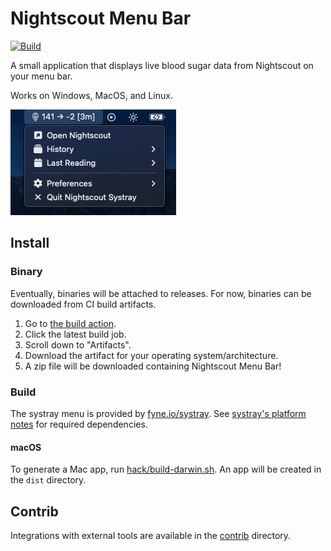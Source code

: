 # Nightscout Menu Bar

[![Build](https://github.com/gabe565/nightscout-menu-bar/actions/workflows/build.yml/badge.svg)](https://github.com/gabe565/nightscout-menu-bar/actions/workflows/build.yml)

A small application that displays live blood sugar data from Nightscout on your menu bar.

Works on Windows, MacOS, and Linux.

![macOS Screenshot](assets/macos-screenshot.webp?raw=true)

## Install

### Binary

Eventually, binaries will be attached to releases.
For now, binaries can be downloaded from CI build artifacts.
1. Go to [the build action](https://github.com/gabe565/nightscout-menu-bar/actions/workflows/build.yml?query=branch%3Amain+is%3Asuccess).
2. Click the latest build job.
3. Scroll down to "Artifacts".
4. Download the artifact for your operating system/architecture.
5. A zip file will be downloaded containing Nightscout Menu Bar!

### Build

The systray menu is provided by
[fyne.io/systray](https://github.com/fyne-io/systray). See
[systray's platform notes](https://github.com/getlantern/systray#platform-notes)
for required dependencies.

#### macOS

To generate a Mac app, run [hack/build-darwin.sh](hack/build-darwin.sh).
An app will be created in the `dist` directory.

## Contrib

Integrations with external tools are available in the [contrib](contrib) directory.
